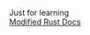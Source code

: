 Just for learning  
[Modified Rust Docs]([https://rust-book.cs.brown.edu/ch04-01-what-is-ownership.html](https://rust-book.cs.brown.edu/title-page.html))
